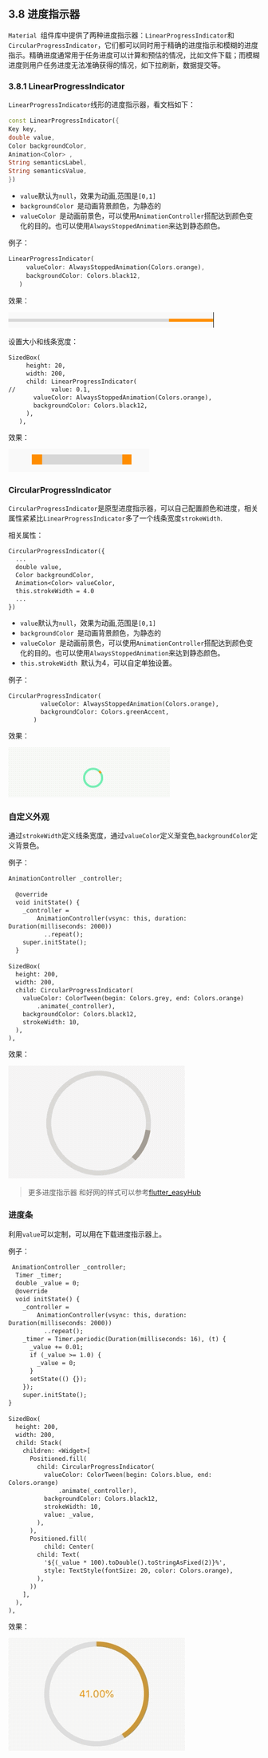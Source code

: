 ## 3.8 进度指示器

`Material `组件库中提供了两种进度指示器：`LinearProgressIndicator`和`CircularProgressIndicator`，它们都可以同时用于精确的进度指示和模糊的进度指示。精确进度通常用于任务进度可以计算和预估的情况，比如文件下载；而模糊进度则用户任务进度无法准确获得的情况，如下拉刷新，数据提交等。

### 3.8.1  LinearProgressIndicator
 `LinearProgressIndicator`线形的进度指示器，看文档如下：

 ```dart
const LinearProgressIndicator({
Key key,
double value,
Color backgroundColor,
Animation<Color> ,
String semanticsLabel,
String semanticsValue,
}) 
 ```
 
 - `value`默认为`null`，效果为动画,范围是`[0,1]`
 - `backgroundColor `是动画背景颜色，为静态的
 - `valueColor `是动画前景色，可以使用`AnimationController`搭配达到颜色变化的目的。也可以使用`AlwaysStoppedAnimation`来达到静态颜色。

 例子：
 
 ```dart
LinearProgressIndicator(
      valueColor: AlwaysStoppedAnimation(Colors.orange),
      backgroundColor: Colors.black12,
    )
 ```
 
 效果：
 
 ![](../imgs/3.8.1-1.png)
 
 
 设置大小和线条宽度：
 
 ```
SizedBox(
      height: 20,
      width: 200,
      child: LinearProgressIndicator(
//          value: 0.1,
        valueColor: AlwaysStoppedAnimation(Colors.orange),
        backgroundColor: Colors.black12,
      ),
    ),
 ```
 
 效果：
 
  ![](../imgs/3.8.1-2.png)
  
  
  ###  CircularProgressIndicator
  
  `CircularProgressIndicator`是原型进度指示器，可以自己配置颜色和进度，相关属性紧紧比`LinearProgressIndicator`多了一个线条宽度`strokeWidth`.
  
  相关属性：
  
  ```
  CircularProgressIndicator({
    ...
    double value,
    Color backgroundColor,
    Animation<Color> valueColor,
    this.strokeWidth = 4.0
    ...
  })
  ```
 - `value`默认为`null`，效果为动画,范围是`[0,1]`
 - `backgroundColor `是动画背景颜色，为静态的
 - `valueColor `是动画前景色，可以使用`AnimationController`搭配达到颜色变化的目的。也可以使用`AlwaysStoppedAnimation`来达到静态颜色。
 - `this.strokeWidth `默认为4，可以自定单独设置。
 
 例子：
 
 ```
 CircularProgressIndicator(
          valueColor: AlwaysStoppedAnimation(Colors.orange),
          backgroundColor: Colors.greenAccent,
        )
 ```
 
 效果：
 
 ![](../imgs/3.8.2-1.gif)
 
 
### 自定义外观

通过`strokeWidth`定义线条宽度，通过`valueColor`定义渐变色,`backgroundColor`定义背景色。

例子：

```
AnimationController _controller;

  @override
  void initState() {
    _controller =
        AnimationController(vsync: this, duration: Duration(milliseconds: 2000))
          ..repeat();
    super.initState();
  }
  
SizedBox(
  height: 200,
  width: 200,
  child: CircularProgressIndicator(
    valueColor: ColorTween(begin: Colors.grey, end: Colors.orange)
        .animate(_controller),
    backgroundColor: Colors.black12,
    strokeWidth: 10,
  ),
),
```

效果：

 ![](../imgs/3.8.2-2.gif)
 
 
> 更多进度指示器 和好网的样式可以参考[flutter_easyHub](https://github.com/ifgyong/flutter_easyHub)

 
 

### 进度条

利用`value`可以定制，可以用在下载进度指示器上。

例子：

```
 AnimationController _controller;
  Timer _timer;
  double _value = 0;
  @override
  void initState() {
    _controller =
        AnimationController(vsync: this, duration: Duration(milliseconds: 2000))
          ..repeat();
    _timer = Timer.periodic(Duration(milliseconds: 16), (t) {
      _value += 0.01;
      if (_value >= 1.0) {
        _value = 0;
      }
      setState(() {});
    });
    super.initState();
}
  
SizedBox(
  height: 200,
  width: 200,
  child: Stack(
    children: <Widget>[
      Positioned.fill(
        child: CircularProgressIndicator(
          valueColor: ColorTween(begin: Colors.blue, end: Colors.orange)
              .animate(_controller),
          backgroundColor: Colors.black12,
          strokeWidth: 10,
          value: _value,
        ),
      ),
      Positioned.fill(
          child: Center(
        child: Text(
          '${(_value * 100).toDouble().toStringAsFixed(2)}%',
          style: TextStyle(fontSize: 20, color: Colors.orange),
        ),
      ))
    ],
  ),
),
```

效果：

![](../imgs/3.8.3-1.gif)



